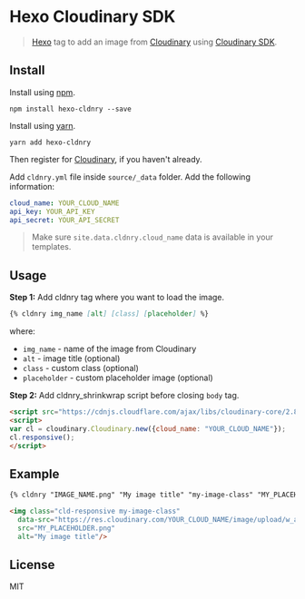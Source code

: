# Hexo Cloudinary SDK

> [Hexo] tag to add an image from [Cloudinary] using [Cloudinary SDK].

## Install

Install using [npm][npm-url].

```console
npm install hexo-cldnry --save
```

Install using [yarn][yarn-url].

```console
yarn add hexo-cldnry
```

Then register for [Cloudinary], if you haven't already.

Add `cldnry.yml` file inside `source/_data` folder. Add the following information:

```yml
cloud_name: YOUR_CLOUD_NAME
api_key: YOUR_API_KEY
api_secret: YOUR_API_SECRET
```

> Make sure `site.data.cldnry.cloud_name` data is available in your templates.

## Usage

**Step 1:** Add cldnry tag where you want to load the image.

```md
{% cldnry img_name [alt] [class] [placeholder] %}
```

where:

- `img_name` - name of the image from Cloudinary
- `alt` - image title (optional)
- `class` - custom class (optional)
- `placeholder` - custom placeholder image (optional)

**Step 2:** Add cldnry_shrinkwrap script before closing `body` tag.

```html
<script src="https://cdnjs.cloudflare.com/ajax/libs/cloudinary-core/2.8.1/cloudinary-core-shrinkwrap.js")></script>
<script>
var cl = cloudinary.Cloudinary.new({cloud_name: "YOUR_CLOUD_NAME"});
cl.responsive();
</script>
```

## Example

```md
{% cldnry "IMAGE_NAME.png" "My image title" "my-image-class" "MY_PLACEHOLDER.png" %}
```

```html
<img class="cld-responsive my-image-class"
  data-src="https://res.cloudinary.com/YOUR_CLOUD_NAME/image/upload/w_auto,dpr_auto,c_scale/IMAGE_NAME.png"
  src="MY_PLACEHOLDER.png"
  alt="My image title"/>
```

## License

MIT

[homepage]: https://github.com/maliMirkec/hexo-cldnry
[hexo-cldnry-link]: https://github.com/maliMirkec/hexo-cldnry

[npm-url]: https://npmjs.org/package/hexo-cldnry

[yarn-url]: https://yarnpkg.com/en/package/hexo-cldnry

[depstat-url]: https://gemnasium.com/maliMirkec/hexo-cldnry
[depstat-image]: http://img.shields.io/gemnasium/maliMirkec/hexo-∏cloudinary.svg?style=flat

[Cloudinary]: https://cloudinary.com/documentation/cloudinary_get_started
[Cloudinary SDK]: https://cloudinary.com/documentation/responsive_images#sdk_support

[Hexo]: http://hexo.io/
[Cloudinary]: http://cloudinary.com/
